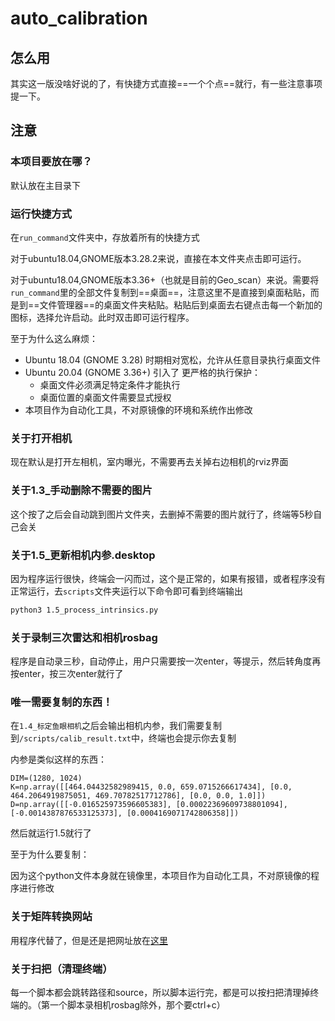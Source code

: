 # auto_calibration

## 怎么用

其实这一版没啥好说的了，有快捷方式直接==一个个点==就行，有一些注意事项提一下。

## 注意

### 本项目要放在哪？

默认放在主目录下

### 运行快捷方式

在`run_command`文件夹中，存放着所有的快捷方式

对于ubuntu18.04,GNOME版本3.28.2来说，直接在本文件夹点击即可运行。

对于ubuntu18.04,GNOME版本3.36+（也就是目前的Geo_scan）来说。需要将`run_command`里的全部文件复制到==桌面==，注意这里不是直接到桌面粘贴，而是到==文件管理器==的桌面文件夹粘贴。粘贴后到桌面去右键点击每一个新加的图标，选择允许启动。此时双击即可运行程序。

至于为什么这么麻烦：

- Ubuntu 18.04 (GNOME 3.28) 时期相对宽松，允许从任意目录执行桌面文件
- Ubuntu 20.04 (GNOME 3.36+) 引入了 更严格的执行保护：
  - 桌面文件必须满足特定条件才能执行
  - 桌面位置的桌面文件需要显式授权
- 本项目作为自动化工具，不对原镜像的环境和系统作出修改

### 关于打开相机

现在默认是打开左相机，室内曝光，不需要再去关掉右边相机的rviz界面

### 关于1.3_手动删除不需要的图片

这个按了之后会自动跳到图片文件夹，去删掉不需要的图片就行了，终端等5秒自己会关

### 关于1.5_更新相机内参.desktop

因为程序运行很快，终端会一闪而过，这个是正常的，如果有报错，或者程序没有正常运行，去`scripts`文件夹运行以下命令即可看到终端输出

```bash
python3 1.5_process_intrinsics.py
```



### 关于录制三次雷达和相机rosbag

程序是自动录三秒，自动停止，用户只需要按一次enter，等提示，然后转角度再按enter，按三次enter就行了

### 唯一需要复制的东西！

在`1.4_标定鱼眼相机`之后会输出相机内参，我们需要复制到`/scripts/calib_result.txt`中，终端也会提示你去复制

内参是类似这样的东西：


```
DIM=(1280, 1024)
K=np.array([[464.04432582989415, 0.0, 659.0715266617434], [0.0, 464.2064919875051, 469.70782517712786], [0.0, 0.0, 1.0]])
D=np.array([[-0.016525973596605383], [0.00022369609738801094], [-0.0014387876533125373], [0.0004169071742806358]])
```

然后就运行1.5就行了

至于为什么要复制：

因为这个python文件本身就在镜像里，本项目作为自动化工具，不对原镜像的程序进行修改

### 关于矩阵转换网站

用程序代替了，但是还是把网址放在[这里](https://staff.aist.go.jp/k.koide/workspace/matrix_converter/matrix_converter.html)

### 关于扫把（清理终端）

每一个脚本都会跳转路径和source，所以脚本运行完，都是可以按扫把清理掉终端的。（第一个脚本录相机rosbag除外，那个要ctrl+c）



